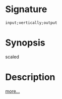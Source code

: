# Signature
```vikid-signature
input;vertically;output
```

# Synopsis
scaled

# Description

[more...](https://en.wikipedia.org/wiki/Scaling_(geometry))